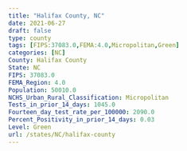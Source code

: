 ```yaml
---
title: "Halifax County, NC"
date: 2021-06-27
draft: false
type: county
tags: [FIPS:37083.0,FEMA:4.0,Micropolitan,Green]
categories: [NC]
County: Halifax County
State: NC
FIPS: 37083.0
FEMA_Region: 4.0
Population: 50010.0
NCHS_Urban_Rural_Classification: Micropolitan
Tests_in_prior_14_days: 1045.0
Fourteen_day_test_rate_per_100000: 2090.0
Percent_Positivity_in_prior_14_days: 0.03
Level: Green
url: /states/NC/halifax-county
---
```



